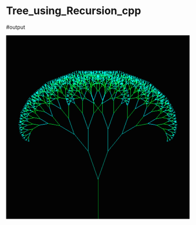 # Tree_using_Recursion_cpp

#output

<img src='https://github.com/SiddhataPatil/Tree_using_Recursion_cpp/blob/master/Tree.png' width="500" height="500" />
